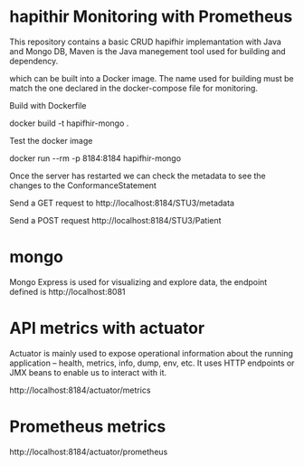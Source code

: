 # hapithir Monitoring with Prometheus

This repository contains a basic CRUD hapifhir implemantation with Java and Mongo DB, Maven is the Java manegement tool used for building and dependency. 

which can be built into a Docker image. The name used for building must be match the one declared in the docker-compose file for monitoring.

Build with Dockerfile

docker build -t hapifhir-mongo .

Test the docker image  

docker run --rm  -p 8184:8184 hapifhir-mongo

Once the server has restarted we can check the metadata to see the changes to the ConformanceStatement

Send a GET request to http://localhost:8184/STU3/metadata

Send a POST request http://localhost:8184/STU3/Patient 


# mongo

Mongo Express is used for visualizing and explore data, the endpoint defined is 
http://localhost:8081

# API metrics with actuator

Actuator is mainly used to expose operational information about the running application – health, metrics, info, dump, env, etc. It uses HTTP endpoints or JMX beans to enable us to interact with it.

http://localhost:8184/actuator/metrics

# Prometheus metrics

http://localhost:8184/actuator/prometheus






